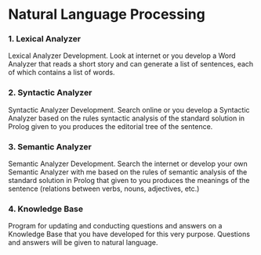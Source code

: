 # Natural Language Processing

### 1. Lexical Analyzer
Lexical Analyzer Development. Look at internet or you develop a Word Analyzer that reads a short story and can generate a list of sentences, each of which contains a list of words. 

### 2. Syntactic Analyzer
Syntactic Analyzer Development. Search online or you develop a Syntactic Analyzer based on the rules syntactic analysis of the standard solution in Prolog given to you produces the editorial tree of the sentence.

### 3. Semantic Analyzer
Semantic Analyzer Development. Search the internet or develop your own Semantic Analyzer with me based on the rules of semantic analysis of the standard solution in Prolog that given to you produces the meanings of the sentence (relations between verbs, nouns, adjectives, etc.) 

### 4. Knowledge Base
Program for updating and conducting questions and answers on a Knowledge Base that you have developed for this very purpose. Questions and answers will be given to natural language. 
